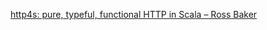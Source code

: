 [http4s: pure, typeful, functional HTTP in Scala – Ross Baker](https://www.youtube.com/watch?v=urdtmx4h5LE)